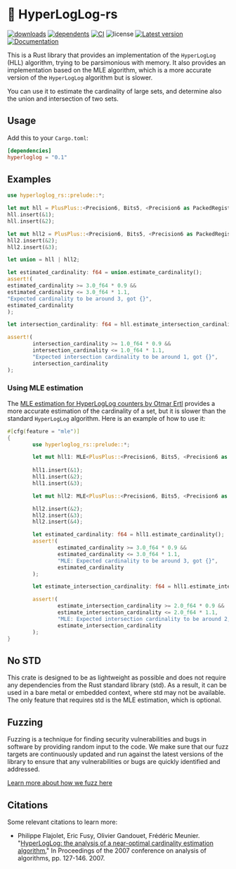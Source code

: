 # 🧮 HyperLogLog-rs
[![downloads](https://img.shields.io/crates/d/hyperloglog-rs)](https://crates.io/crates/hyperloglog-rs)
[![dependents](https://img.shields.io/librariesio/dependents/cargo/hyperloglog-rs)](https://crates.io/crates/hyperloglog-rs/reverse_dependencies)
[![CI](https://github.com/LucaCappelletti94/hyperloglog-rs/actions/workflows/rust.yml/badge.svg)](https://github.com/LucaCappelletti94/hyperloglog-rs/actions)
![license](https://img.shields.io/crates/l/hyperloglog-rs)
[![Latest version](https://img.shields.io/crates/v/hyperloglog-rs.svg)](https://crates.io/crates/hyperloglog-rs)
[![Documentation](https://docs.rs/hyperloglog-rs/badge.svg)](https://docs.rs/hyperloglog-rs)

This is a Rust library that provides an implementation of the `HyperLogLog` (HLL) algorithm, trying to be parsimonious with memory.
It also provides an implementation based on the MLE algorithm, which is a more accurate version of the `HyperLogLog` algorithm but is slower.

You can use it to estimate the cardinality of large sets, and determine also the union and intersection of two sets.

## Usage

Add this to your `Cargo.toml`:

```toml
[dependencies]
hyperloglog = "0.1"
```

## Examples

```rust
use hyperloglog_rs::prelude::*;

let mut hll = PlusPlus::<Precision6, Bits5, <Precision6 as PackedRegister<Bits5>>::Array, twox_hash::XxHash>::default();
hll.insert(&1);
hll.insert(&2);

let mut hll2 = PlusPlus::<Precision6, Bits5, <Precision6 as PackedRegister<Bits5>>::Array, twox_hash::XxHash>::default();
hll2.insert(&2);
hll2.insert(&3);

let union = hll | hll2;

let estimated_cardinality: f64 = union.estimate_cardinality();
assert!(
estimated_cardinality >= 3.0_f64 * 0.9 &&
estimated_cardinality <= 3.0_f64 * 1.1,
"Expected cardinality to be around 3, got {}",
estimated_cardinality
);

let intersection_cardinality: f64 = hll.estimate_intersection_cardinality(&hll2);

assert!(
        intersection_cardinality >= 1.0_f64 * 0.9 &&
        intersection_cardinality <= 1.0_f64 * 1.1,
        "Expected intersection cardinality to be around 1, got {}",
        intersection_cardinality
);
```

### Using MLE estimation
The [MLE estimation for HyperLogLog counters by Otmar Ertl](https://oertl.github.io/hyperloglog-sketch-estimation-paper/paper/paper.pdf) provides a more accurate estimation of the cardinality of a set, but it is slower than the standard `HyperLogLog` algorithm. Here is an example of how to use it:

```rust
#[cfg(feature = "mle")]
{
        use hyperloglog_rs::prelude::*;

        let mut hll1: MLE<PlusPlus::<Precision6, Bits5, <Precision6 as PackedRegister<Bits5>>::Array, twox_hash::XxHash>> = MLE::default();
        
        hll1.insert(&1);
        hll1.insert(&2);
        hll1.insert(&3);

        let mut hll2: MLE<PlusPlus::<Precision6, Bits5, <Precision6 as PackedRegister<Bits5>>::Array, twox_hash::XxHash>> = MLE::default();

        hll2.insert(&2);
        hll2.insert(&3);
        hll2.insert(&4);

        let estimated_cardinality: f64 = hll1.estimate_cardinality();
        assert!(
                estimated_cardinality >= 3.0_f64 * 0.9 &&
                estimated_cardinality <= 3.0_f64 * 1.1,
                "MLE: Expected cardinality to be around 3, got {}",
                estimated_cardinality
        );

        let estimate_intersection_cardinality: f64 = hll1.estimate_intersection_cardinality(&hll2);

        assert!(
                estimate_intersection_cardinality >= 2.0_f64 * 0.9 &&
                estimate_intersection_cardinality <= 2.0_f64 * 1.1,
                "MLE: Expected intersection cardinality to be around 2, got {}",
                estimate_intersection_cardinality
        );
}
```

## No STD
This crate is designed to be as lightweight as possible and does not require any dependencies from the Rust standard library (std). As a result, it can be used in a bare metal or embedded context, where std may not be available. The only feature that requires std is the MLE estimation, which is optional.

## Fuzzing
Fuzzing is a technique for finding security vulnerabilities and bugs in software by providing random input to the code. We make sure that our fuzz targets are continuously updated and run against the latest versions of the library to ensure that any vulnerabilities or bugs are quickly identified and addressed.

[Learn more about how we fuzz here](https://github.com/LucaCappelletti94/hyperloglog-rs/tree/main/fuzz)

## Citations
Some relevant citations to learn more:

* Philippe Flajolet, Eric Fusy, Olivier Gandouet, Frédéric Meunier. "[HyperLogLog: the analysis of a near-optimal cardinality estimation algorithm.](https://hal.science/file/index/docid/406166/filename/FlFuGaMe07.pdf)" In Proceedings of the 2007 conference on analysis of algorithms, pp. 127-146. 2007.
